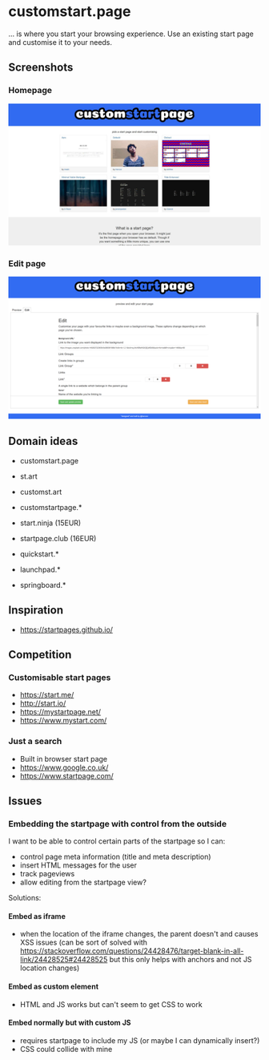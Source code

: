 # customstart.page

... is where you start your browsing experience. Use an existing start page and customise it to your needs.

## Screenshots

### Homepage

![Homepage](/.github/assets/2020-01-12/index.jpg)

### Edit page

![Edit](/.github/assets/2020-01-12/edit.png)

## Domain ideas

- customstart.page

- st.art
- customst.art

- customstartpage.*
- start.ninja (15EUR)
- startpage.club (16EUR)
- quickstart.*
- launchpad.*
- springboard.*

## Inspiration

- https://startpages.github.io/

## Competition

### Customisable start pages

- https://start.me/
- http://start.io/
- https://mystartpage.net/
- https://www.mystart.com/

### Just a search

- Built in browser start page
- https://www.google.co.uk/
- https://www.startpage.com/

## Issues

### Embedding the startpage with control from the outside

I want to be able to control certain parts of the startpage so I can:

- control page meta information (title and meta description)
- insert HTML messages for the user
- track pageviews
- allow editing from the startpage view?

Solutions:

#### Embed as iframe

- when the location of the iframe changes, the parent doesn't and causes XSS issues (can be sort of solved with https://stackoverflow.com/questions/24428476/target-blank-in-all-link/24428525#24428525 but this only helps with anchors and not JS location changes)

#### Embed as custom element

- HTML and JS works but can't seem to get CSS to work

#### Embed normally but with custom JS

- requires startpage to include my JS (or maybe I can dynamically insert?)
- CSS could collide with mine
